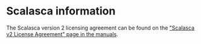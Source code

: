 # Scalasca information

The Scalasca version 2 licensing agreement can be found on the
["Scalasca v2 License Agreement" page in the manuals](https://apps.fz-juelich.de/scalasca/releases/scalasca/2.6/docs/manual/license.html).

